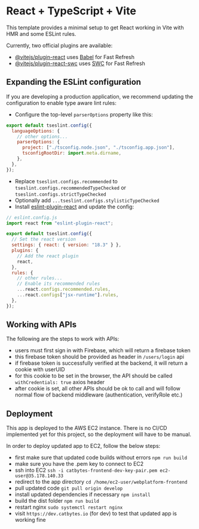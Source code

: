 # React + TypeScript + Vite

This template provides a minimal setup to get React working in Vite with HMR and some ESLint rules.

Currently, two official plugins are available:

- [@vitejs/plugin-react](https://github.com/vitejs/vite-plugin-react/blob/main/packages/plugin-react/README.md) uses [Babel](https://babeljs.io/) for Fast Refresh
- [@vitejs/plugin-react-swc](https://github.com/vitejs/vite-plugin-react-swc) uses [SWC](https://swc.rs/) for Fast Refresh

## Expanding the ESLint configuration

If you are developing a production application, we recommend updating the configuration to enable type aware lint rules:

- Configure the top-level `parserOptions` property like this:

```js
export default tseslint.config({
  languageOptions: {
    // other options...
    parserOptions: {
      project: ["./tsconfig.node.json", "./tsconfig.app.json"],
      tsconfigRootDir: import.meta.dirname,
    },
  },
});
```

- Replace `tseslint.configs.recommended` to `tseslint.configs.recommendedTypeChecked` or `tseslint.configs.strictTypeChecked`
- Optionally add `...tseslint.configs.stylisticTypeChecked`
- Install [eslint-plugin-react](https://github.com/jsx-eslint/eslint-plugin-react) and update the config:

```js
// eslint.config.js
import react from "eslint-plugin-react";

export default tseslint.config({
  // Set the react version
  settings: { react: { version: "18.3" } },
  plugins: {
    // Add the react plugin
    react,
  },
  rules: {
    // other rules...
    // Enable its recommended rules
    ...react.configs.recommended.rules,
    ...react.configs["jsx-runtime"].rules,
  },
});
```

## Working with APIs

The following are the steps to work with APIs:

- users must first sign in with Firebase, which will return a firebase token
- this firebase token should be provided as header in `/users/login` api
- if firebase token is successfully verified at the backend, it will return a cookie with userUID
- for this cookie to be set in the browser, the API should be called `withCredentials: true` axios header
- after cookie is set, all other APIs should be ok to call and will follow normal flow of backend middleware (authentication, verifyRole etc.)

## Deployment

This app is deployed to the AWS EC2 instance.
There is no CI/CD implemented yet for this project, so the deployment will have to be manual.

In order to deploy updated app to EC2, follow the below steps:

- first make sure that updated code builds without errors `npm run build`
- make sure you have the .pem key to connect to EC2
- ssh into EC2 `ssh -i catbytes-frontend-dev-key-pair.pem ec2-user@35.178.140.33`
- redirect to the app directory `cd /home/ec2-user/webplatform-frontend`
- pull updated code `git pull origin develop`
- install updated dependencies if necessary `npm install`
- build the dist folder `npm run build`
- restart nginx `sudo systemctl restart nginx`
- visit `https://dev.catbytes.io` (for dev) to test that updated app is working fine
